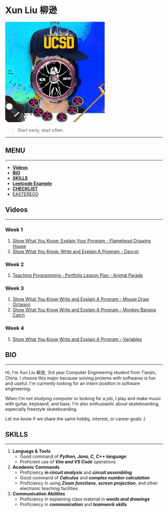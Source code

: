 # Xun Liu 柳逊
![profile](profiles/Profile.jpg)

> Start early, start often.

---
## **MENU**
---
  - [**Videos**](#videos)
  - [**BIO**](#bio)
  - [**SKILLS**](#skills)
  - [**Leetcode Example**](#leetcode-example)
  - [**CHECKLIST**](#checklist)
  - [EASTEREGG](profiles/Face-Reveal.jpg)

## **Videos**
---
### Week 1
1. [Show What You Know: Explain Your Program - Flamehead Drawing House](https://youtu.be/8Wdxqa5fE68)
2. [Show What You Know: Write and Explain A Program - Dancer](https://youtu.be/sWH7XdNIsEY)
### Week 2
1. [Teaching Programming - Portfolio Lesson Plan - Animal Parade](https://youtu.be/th5MZY2jFno)
### Week 3
1. [Show What You Know Write and Explain A Program - Mouse Draw Octagon](https://youtu.be/MnBVV2Lqi24)
2. [Show What You Know Write and Explain A Program - Monkey Banana Catch](https://youtu.be/QGzg-Cc4wio)
### Week 4
1. [Show What You Know Write and Explain A Program - Variables](https://youtu.be/Us3Q8axOkaQ)


## **BIO**
---
Hi, I'm Xun Liu 柳逊, 3rd year Computer Engineering student from Tianjin, China. I choose this major because solving prolems with softwares is fun and useful. I'm currently looking for an intern position in software engineering.

When I'm not studying computer or looking for a job, I play and make music with guitar, keybaord, and bass. I'm also enthusiastic about skateboarding, especially freestyle skateboarding.

Let me know if we share the same hobby, interest, or career goals :)
## **SKILLS**
---
1. **Language & Tools**
   - Good command of ***Python, Java, C, C++ language***
   - Proficient use of ***Vim and VS Code*** operations
2. **Academic Commands**
   - Proficiency ***in circuit analysis*** and ***circuit assembling***
   - Good command of ***Calculus*** and ***complex number calculation***
   - Proficiency in using ***Zoom functions***, ***screen projection***, and other electronic teaching facilities
3. **Communication Abilities**
   - Proficiency in explaining class material in ***words and drawings***
   - Proficiency in ***communication*** and ***teamwork skills***
